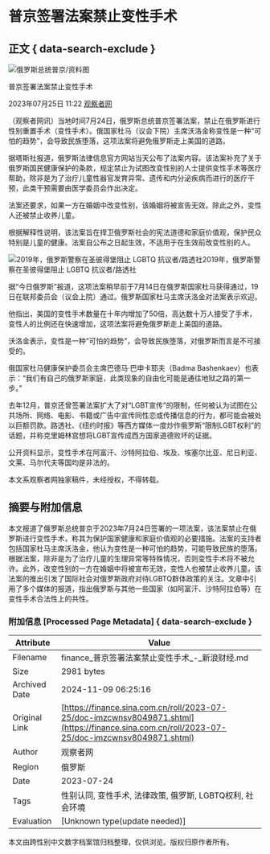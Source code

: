 # 普京签署法案禁止变性手术

## 正文 { data-search-exclude }


![俄罗斯总统普京/资料图](https://n.sinaimg.cn/sinakd20230725s/97/w543h354/20230725/ee90-5b2627aeeeefc71ba253d462d779a0ee.png)

普京签署法案禁止变性手术

2023年07月25日 11:22 [观察者网](https://m.guancha.cn/internation/2023_07_25_702294.shtml)

（观察者网讯）当地时间7月24日，俄罗斯总统普京签署法案，禁止在俄罗斯进行性别重置手术（变性手术）。俄国家杜马（议会下院）主席沃洛金称变性是一种“可怕的趋势”，会导致民族堕落，这项法案将避免俄罗斯走上美国的道路。

据塔斯社报道，俄罗斯法律信息官方网站当天公布了法案内容。该法案补充了关于俄罗斯国民健康保护的条款，规定禁止为试图改变性别的人士提供变性手术等医疗帮助，除非是为了治疗儿童性器官发育异常、遗传和内分泌疾病而进行的医疗干预，此类干预需要由医学委员会作出决定。

法案还要求，如果一方在婚姻中改变性别，该婚姻将被宣告无效。除此之外，变性人还被禁止收养儿童。

根据解释性说明，该法案旨在捍卫俄罗斯社会的宪法道德和家庭价值观，保护民众特别是儿童的健康。法案自公布之日起生效，不适用于在生效前改变性别的人。

![2019年，俄罗斯警察在圣彼得堡阻止 LGBTQ 抗议者/路透社](https://n.sinaimg.cn/sinakd20230725s/283/w649h434/20230725/312a-4ae763adbd1e1413983a2aaf3216587f.png)2019年，俄罗斯警察在圣彼得堡阻止 LGBTQ 抗议者/路透社

据“今日俄罗斯”报道，这项法案稍早前于7月14日在俄罗斯国家杜马获得通过，19日在联邦委员会（议会上院）通过。俄罗斯国家杜马主席沃洛金对法案表示欢迎。

他指出，美国的变性手术数量在十年内增加了50倍，高达数十万人接受了手术，变性人的比例还在快速增加，这项法案将避免俄罗斯走上美国的道路。

沃洛金表示，变性是一种“可怕的趋势”，会导致民族堕落，对俄罗斯而言是不可接受的。

俄国家杜马健康保护委员会主席巴德马·巴申卡耶夫（Badma Bashenkaev）也表示：“我们有自己的俄罗斯家庭，此类现象的自由化可能是通往地狱之路的第一步。”

去年12月，普京还曾签署法案扩大了对“LGBT宣传”的限制，任何被认为试图在公共场所、网络、电影、书籍或广告中宣传同性恋或传播信息的行为，都可能会被处以巨额罚款。路透社、《纽约时报》等西方媒体一度炒作俄罗斯“限制LGBT权利”的话题，并称克里姆林宫想将LGBT宣传成西方国家道德败坏的证据。

公开资料显示，变性手术在阿富汗、沙特阿拉伯、埃及、埃塞尔比亚、尼日利亚、文莱、马尔代夫等国均是非法的。

本文系观察者网独家稿件，未经授权，不得转载。

## 摘要与附加信息

<!-- tcd_abstract -->
本文报道了俄罗斯总统普京于2023年7月24日签署的一项法案，该法案禁止在俄罗斯进行变性手术，称其为保护国家健康和家庭价值观的必要措施。法案的支持者包括国家杜马主席沃洛金，他认为变性是一种可怕的趋势，可能导致民族的堕落。根据法案，除非是为了治疗儿童的生理异常等特殊情况，否则变性手术将不被允许。此外，改变性别的一方在婚姻中将被宣布无效，变性人也被禁止收养儿童。该法案的推出引发了国际社会对俄罗斯政府对待LGBTQ群体政策的关注。文章中引用了多个媒体的报道，指出俄罗斯与其他一些国家（如阿富汗、沙特阿拉伯等）在变性手术合法性上的共性。
<!-- tcd_abstract_end -->

### 附加信息 [Processed Page Metadata] { data-search-exclude }

| Attribute       | Value                                  |
|-----------------|----------------------------------------|
| Filename        | finance_普京签署法案禁止变性手术_-_新浪财经.md                             |
| Size            | 2981 bytes                           |
| Archived Date   | 2024-11-09 06:25:16                             |
| Original Link   | [https://finance.sina.com.cn/roll/2023-07-25/doc-imzcwnsv8049871.shtml](https://finance.sina.com.cn/roll/2023-07-25/doc-imzcwnsv8049871.shtml)                       |
| Author          | 观察者网                               |
| Region          | 俄罗斯                               |
| Date            | 2023-07-24                                 |
| Tags            | 性别认同, 变性手术, 法律政策, 俄罗斯, LGBTQ权利, 社会环境                                 |
| Evaluation            | [Unknown type(update needed)]                                 |
<!-- tcd_table_end -->

本文由跨性别中文数字档案馆归档整理，仅供浏览。版权归原作者所有。
